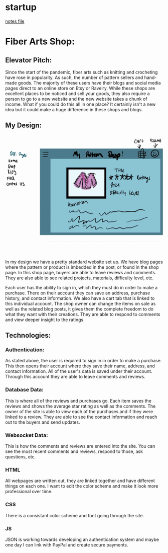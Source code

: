 # startup
[notes file](notes.md)

# Fiber Arts Shop:

## Elevator Pitch:
Since the start of the pandemic, fiber arts such as knitting and crocheting have rose in popularity. As such, the number of pattern sellers and hand-made goods. The majority of these users have their blogs and social media pages direct to an online store on Etsy or Ravelry. While these shops are excellent places to be noticed and sell your goods, they also require a person to go to a new website and the new website takes a chunk of income. What if you could do this all in one place? It certainly isn't a new idea but it could make a huge difference in these shops and blogs.

## My Design:
![Design Image](Start-Up_design-1.png)

In my design we have a pretty standard website set up. We have blog pages where the pattern or product is imbedded in the post, or found in the shop page. In this shop page, buyers are able to leave reviews and comments. They are also able to see related projects, materials, difficulty level, etc. 

Each user has the ability to sign in, which they must do in order to make a purchase. There on their account they can save an address, purchase history, and contact information. We also have a cart tab that is linked to this individual account.
The shop owner can change the items on sale as well as the related blog posts, it gives them the complete freedom to do what they want with their creations. They are able to respond to comments and view deeper insight to the ratings.

## Technologies:

### Authentication:
As stated above, the user is required to sign in in order to make a purchase. This then opens their account where they save their name, address, and contact information. All of the user's data is saved under their account. Through this account they are able to leave comments and reviews.

### Database Data:
This is where all of the reviews and purchases go. Each item saves the reviews and shows the average star rating as well as the comments. The owner of the site is able to view each of the purchases and if they were linked to a review. They are able to see the contact information and reach out to the buyers and send updates.

### Websocket Data:
This is how the comments and reviews are entered into the site. You can see the most recent comments and reviews, respond to those, ask questions, etc.


### HTML
All webpages are written out, they are linked together and have different things on each one. I want to edit the color scheme and make it look more professional over time.

### CSS
There is a consistant color scheme and font going through the site.

### JS
JSON is working towards developing an authentication system and maybe one day I can link with PayPal and create secure payments.
